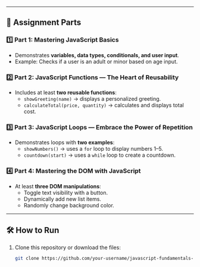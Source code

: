 
---

## 🎯 Assignment Parts

### 1️⃣ Part 1: Mastering JavaScript Basics
- Demonstrates **variables, data types, conditionals, and user input**.  
- Example: Checks if a user is an adult or minor based on age input.  

### 2️⃣ Part 2: JavaScript Functions — The Heart of Reusability
- Includes at least **two reusable functions**:
  - `showGreeting(name)` → displays a personalized greeting.  
  - `calculateTotal(price, quantity)` → calculates and displays total cost.  

### 3️⃣ Part 3: JavaScript Loops — Embrace the Power of Repetition
- Demonstrates loops with **two examples**:
  - `showNumbers()` → uses a `for` loop to display numbers 1–5.  
  - `countdown(start)` → uses a `while` loop to create a countdown.  

### 4️⃣ Part 4: Mastering the DOM with JavaScript
- At least **three DOM manipulations**:
  - Toggle text visibility with a button.  
  - Dynamically add new list items.  
  - Randomly change background color.  

---

## 🛠️ How to Run
1. Clone this repository or download the files:
   ```bash
   git clone https://github.com/your-username/javascript-fundamentals-assignment.git
